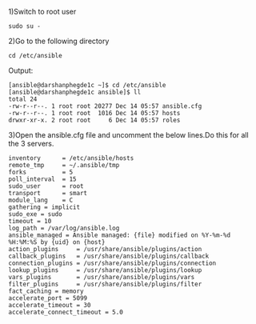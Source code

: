 1)Switch to root user

```
sudo su - 
```
2)Go to the following directory


```
cd /etc/ansible
```

Output:


```
[ansible@darshanphegde1c ~]$ cd /etc/ansible
[ansible@darshanphegde1c ansible]$ ll
total 24
-rw-r--r--. 1 root root 20277 Dec 14 05:57 ansible.cfg
-rw-r--r--. 1 root root  1016 Dec 14 05:57 hosts
drwxr-xr-x. 2 root root     6 Dec 14 05:57 roles
```


3)Open the ansible.cfg file and uncomment the below lines.Do this for all the 3 servers.


```
inventory      = /etc/ansible/hosts
remote_tmp     = ~/.ansible/tmp
forks          = 5
poll_interval  = 15
sudo_user      = root
transport      = smart
module_lang    = C
gathering = implicit
sudo_exe = sudo
timeout = 10
log_path = /var/log/ansible.log
ansible_managed = Ansible managed: {file} modified on %Y-%m-%d %H:%M:%S by {uid} on {host}
action_plugins     = /usr/share/ansible/plugins/action
callback_plugins   = /usr/share/ansible/plugins/callback
connection_plugins = /usr/share/ansible/plugins/connection
lookup_plugins     = /usr/share/ansible/plugins/lookup
vars_plugins       = /usr/share/ansible/plugins/vars
filter_plugins     = /usr/share/ansible/plugins/filter
fact_caching = memory
accelerate_port = 5099
accelerate_timeout = 30
accelerate_connect_timeout = 5.0
```
